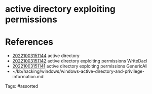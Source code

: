 # active directory  exploiting permissions

# References
- [20221003151144](/zet/20221003151144/) active directory 
- [20221003151142](/zet/20221003151142/) active directory  exploiting permissions WriteDacl
- [20221003151141](/zet/20221003151141/) active directory  exploiting permissions GenericAll
- ~/kb/hacking/windows/windows-active-directory-and-privilege-information.md

Tags:
    #assorted

